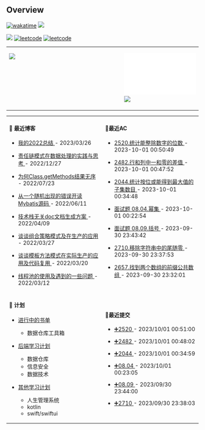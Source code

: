 
## Overview

[![wakatime](https://wakatime.com/badge/user/78591c59-95d5-4479-b2fc-988c35f31d59.svg)](https://wakatime.com/@78591c59-95d5-4479-b2fc-988c35f31d59) ![](https://gpvc.arturio.dev/0xcaffebabe)

![](https://img.shields.io/static/v1?label=LeetCode%20CN&message=0xcaffebabe&color=success) [![leetcode](https://img.shields.io/static/v1?label=Solved&message=911%20/%203485&color=success)](https://leetcode.cn/u/0xcaffebabe/) [![leetcode](https://img.shields.io/static/v1?label=Accepted&message=84.23%&color=success)](https://leetcode.cn/u/0xcaffebabe/)

<table border="0">
  <tr border="0">

  <td valign="top" width="60%">

  ![](https://github-readme-stats.vercel.app/api/wakatime?username=0xcaffebabe&layout=compact&langs_count=12&theme=dark&range=all_time)

  </td>

  <td valign="top" width="40%">

  ![](https://raw.githubusercontent.com/0xcaffebabe/github-stats/master/generated/overview.svg)
  ![](https://github-profile-summary-cards.vercel.app/api/cards/productive-time?username=0xcaffebabe&theme=github_dark&utcOffset=8)

  </td>
  </tr>

</table>

<table>

<tr>
<td valign="top" width="50%">

#### 📖 最近博客


* <a href="https://0xcaffebabe.github.io/%E4%BA%BA%E7%94%9F/2023/03/26/%E6%88%91%E7%9A%842022%E6%80%BB%E7%BB%93.html" target="_blank"> 我的2022总结 </a> - 2023/03/26 

    
* <a href="https://0xcaffebabe.github.io/%E8%AE%BE%E8%AE%A1%E6%A8%A1%E5%BC%8F/2022/12/27/%E8%B4%A3%E4%BB%BB%E9%93%BE%E6%A8%A1%E5%BC%8F%E5%9C%A8%E6%95%B0%E6%8D%AE%E5%A4%84%E7%90%86%E7%9A%84%E5%AE%9E%E8%B7%B5%E4%B8%8E%E6%80%9D%E8%80%83.html" target="_blank"> 责任链模式在数据处理的实践与思考 </a> - 2022/12/27 

    
* <a href="https://0xcaffebabe.github.io/jvm/2022/07/23/%E4%B8%BA%E4%BD%95Class.getMethods%E7%BB%93%E6%9E%9C%E6%97%A0%E5%BA%8F.html" target="_blank"> 为何Class.getMethods结果无序 </a> - 2022/07/23 

    
* <a href="https://0xcaffebabe.github.io/java/2022/06/11/%E4%BB%8E%E4%B8%80%E4%B8%AA%E9%9A%8F%E6%9C%BA%E5%87%BA%E7%8E%B0%E7%9A%84%E9%94%99%E8%AF%AF%E5%BC%80%E8%AF%BBMybatis%E6%BA%90%E7%A0%81.html" target="_blank"> 从一个随机出现的错误开读Mybatis源码 </a> - 2022/06/11 

    
* <a href="https://0xcaffebabe.github.io/%E6%97%A5%E5%B8%B8/2022/04/09/%E6%8A%80%E6%9C%AF%E6%A0%88%E6%97%A0%E5%85%B3doc%E6%96%87%E6%A1%A3%E7%94%9F%E6%88%90%E6%96%B9%E6%A1%88.html" target="_blank"> 技术栈无关doc文档生成方案 </a> - 2022/04/09 

    
* <a href="https://0xcaffebabe.github.io/%E8%AE%BE%E8%AE%A1%E6%A8%A1%E5%BC%8F/2022/03/27/%E8%B0%88%E8%B0%88%E7%BB%84%E5%90%88%E7%AD%96%E7%95%A5%E6%A8%A1%E5%BC%8F%E5%8F%8A%E5%9C%A8%E7%94%9F%E4%BA%A7%E7%9A%84%E5%BA%94%E7%94%A8.html" target="_blank"> 谈谈组合策略模式及在生产的应用 </a> - 2022/03/27 

    
* <a href="https://0xcaffebabe.github.io/%E8%AE%BE%E8%AE%A1%E6%A8%A1%E5%BC%8F/2022/03/20/%E8%B0%88%E8%B0%88%E6%A8%A1%E6%9D%BF%E6%96%B9%E6%B3%95%E6%A8%A1%E5%BC%8F%E5%9C%A8%E5%AE%9E%E9%99%85%E7%94%9F%E4%BA%A7%E7%9A%84%E5%BA%94%E7%94%A8%E5%8F%8A%E4%BB%A3%E7%A0%81%E5%A4%8D%E7%94%A8.html" target="_blank"> 谈谈模板方法模式在实际生产的应用及代码复用 </a> - 2022/03/20 

    
* <a href="https://0xcaffebabe.github.io/java/2022/03/12/%E7%BA%BF%E7%A8%8B%E6%B1%A0%E7%9A%84%E4%BD%BF%E7%94%A8%E5%8F%8A%E9%81%87%E5%88%B0%E7%9A%84%E4%B8%80%E4%BA%9B%E9%97%AE%E9%A2%98.html" target="_blank"> 线程池的使用及遇到的一些问题 </a> - 2022/03/12 

        

</td>

<td valign="top" width="50%">

#### 🔋最近AC


  * <a href="https://leetcode.cn/submissions/detail/470657356" target="_blank"> 2520.统计能整除数字的位数 </a> - 2023-10-01 00:50:49 

    
  * <a href="https://leetcode.cn/submissions/detail/470657141" target="_blank"> 2482.行和列中一和零的差值 </a> - 2023-10-01 00:47:52 

    
  * <a href="https://leetcode.cn/submissions/detail/470652987" target="_blank"> 2044.统计按位或能得到最大值的子集数目 </a> - 2023-10-01 00:34:48 

    
  * <a href="https://leetcode.cn/submissions/detail/470651815" target="_blank"> 面试题 08.04.幂集 </a> - 2023-10-01 00:22:54 

    
  * <a href="https://leetcode.cn/submissions/detail/470642357" target="_blank"> 面试题 08.09.括号 </a> - 2023-09-30 23:43:42 

    
  * <a href="https://leetcode.cn/submissions/detail/470641358" target="_blank"> 2710.移除字符串中的尾随零 </a> - 2023-09-30 23:37:53 

    
  * <a href="https://leetcode.cn/submissions/detail/470639108" target="_blank"> 2657.找到两个数组的前缀公共数组 </a> - 2023-09-30 23:32:01 

    

</td>

</tr>

<tr>

<td valign="top" width="50%">

#### 📝 计划

- [进行中的书单](https://github.com/users/0xcaffebabe/projects/4)
  - 数据仓库工具箱


- [后端学习计划](https://github.com/users/0xcaffebabe/projects/1)
  - 数据仓库
  - 信息安全
  - 数据技术


- [其他学习计划](https://github.com/users/0xcaffebabe/projects/3)
  - 人生管理系统
  - kotlin
  - swift/swiftui


<td>

#### 🌴最近提交


  * <a href="https://github.com/0xcaffebabe/leetcode/commit/9738f4e97fe6cbef054f66a2047d3f101cbd06fb" target="_blank"> ➕2520 </a> - 2023/10/01 00:51:00 

    
  * <a href="https://github.com/0xcaffebabe/leetcode/commit/d9dd67d7b23d10e0d17fc35a0a4c95db92fbdc10" target="_blank"> ➕2482 </a> - 2023/10/01 00:48:02 

    
  * <a href="https://github.com/0xcaffebabe/leetcode/commit/20ffc7e443d678383678b3a30f33c899da1ac5b8" target="_blank"> ➕2044 </a> - 2023/10/01 00:34:59 

    
  * <a href="https://github.com/0xcaffebabe/leetcode/commit/d2fc1661157e66ed9aba3b872b3e546a0234741f" target="_blank"> ➕08.04 </a> - 2023/10/01 00:23:05 

    
  * <a href="https://github.com/0xcaffebabe/leetcode/commit/b16f2d7eb2fa4e0b12cc355a62ccef96dd15e8f2" target="_blank"> ➕08.09 </a> - 2023/09/30 23:44:00 

    
  * <a href="https://github.com/0xcaffebabe/leetcode/commit/072f73adb5199c587339e28f396cd3495788e70f" target="_blank"> ➕2710 </a> - 2023/09/30 23:38:03 

    

</td>

</tr>

</table>

